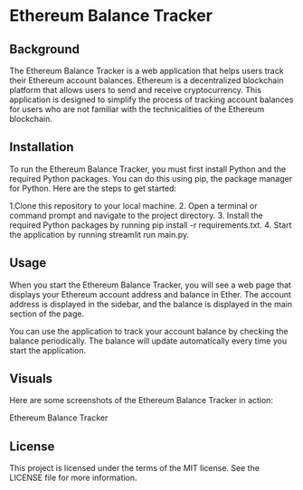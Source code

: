 # Ethereum Balance Tracker

## Background
The Ethereum Balance Tracker is a web application that helps users track their Ethereum account balances. Ethereum is a decentralized blockchain platform that allows users to send and receive cryptocurrency. This application is designed to simplify the process of tracking account balances for users who are not familiar with the technicalities of the Ethereum blockchain.

## Installation
To run the Ethereum Balance Tracker, you must first install Python and the required Python packages. You can do this using pip, the package manager for Python. Here are the steps to get started:

1.Clone this repository to your local machine.
2. Open a terminal or command prompt and navigate to the project directory.
3. Install the required Python packages by running pip install -r requirements.txt.
4. Start the application by running streamlit run main.py.
## Usage
When you start the Ethereum Balance Tracker, you will see a web page that displays your Ethereum account address and balance in Ether. The account address is displayed in the sidebar, and the balance is displayed in the main section of the page.

You can use the application to track your account balance by checking the balance periodically. The balance will update automatically every time you start the application.

## Visuals
Here are some screenshots of the Ethereum Balance Tracker in action:

Ethereum Balance Tracker

## License
This project is licensed under the terms of the MIT license. See the LICENSE file for more information.

